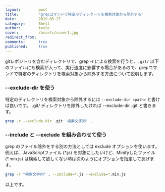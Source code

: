 ```yaml
---
layout:        post
title:         "grepコマンドで特定のディレクトリを検索対象から除外する"
date:          2019-05-27
category:      Shell
author:        tex2e
cover:         /assets/cover1.jpg
redirect_from:
comments:      true
published:     true
---
```


gitレポジトリを含むディレクトリで、grep -r による検索を行うと、`.git/` 以下のファイルにも検索が入って、実行速度に影響する場合があるので、grepコマンドで特定のディレクトリを検索対象から除外する方法について説明します。

### \--exclude-dir を使う

特定のディレクトリを検索対象から除外するには `--exclude-dir <path>` と書けば良いです。
.git/ ディレクトリを除外したければ \--exclude-dir .git と書きます。

```bash
grep -r --exclude-dir .git '検索文字列' .
```

### \--include と \--exclude を組み合わせて使う

grep のファイル除外をする別の方法としては exclude オプションを使います。
例えば、JavaScriptファイル (\*.js) を対象にしたいけど、Minifyしたファイル (\*.min.js) は検索して欲しくない時は次のようにオプションを指定してあげます。

```bash
grep -r "検索文字列" . --include=*.js --exclude=*.min.js
```

以上です。
